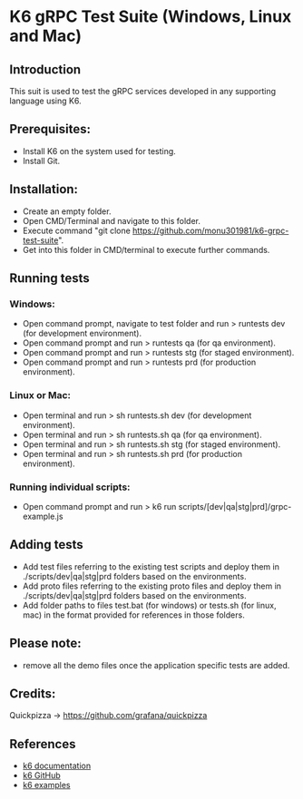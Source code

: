 # K6 gRPC Test Suite (Windows, Linux and Mac)

## Introduction
This suit is used to test the gRPC services developed in any supporting language using K6.

## Prerequisites:
- Install K6 on the system used for testing.
- Install Git. 

## Installation:
- Create an empty folder.
- Open CMD/Terminal and navigate to this folder.
- Execute command "git clone https://github.com/monu301981/k6-grpc-test-suite".
- Get into this folder in CMD/terminal to execute further commands.

## Running tests

### Windows:
- Open command prompt, navigate to test folder and run > runtests dev (for development environment).
- Open command prompt and run > runtests qa (for qa environment).
- Open command prompt and run > runtests stg (for staged environment).
- Open command prompt and run > runtests prd (for production environment).

### Linux or Mac:
- Open terminal and run > sh runtests.sh dev (for development environment).
- Open terminal and run > sh runtests.sh qa (for qa environment).
- Open terminal and run > sh runtests.sh stg (for staged environment).
- Open terminal and run > sh runtests.sh prd (for production environment).

### Running individual scripts:
- Open command prompt and run > k6 run scripts/[dev|qa|stg|prd]/grpc-example.js

## Adding tests
- Add test files referring to the existing test scripts and deploy them in ./scripts/dev|qa|stg|prd folders based on the environments.
- Add proto files referring to the existing proto files and deploy them in ./scripts/dev|qa|stg|prd folders based on the environments.
- Add folder paths to files test.bat (for windows) or tests.sh (for linux, mac) in the format provided for references in those folders.

## Please note:
- remove all the demo files once the application specific tests are added.

## Credits:
Quickpizza -> https://github.com/grafana/quickpizza

 ## References
* [k6 documentation](https://k6.io/docs/)
* [k6 GitHub](https://github.com/loadimpact/k6)
* [k6 examples](https://k6.io/docs/examples)


